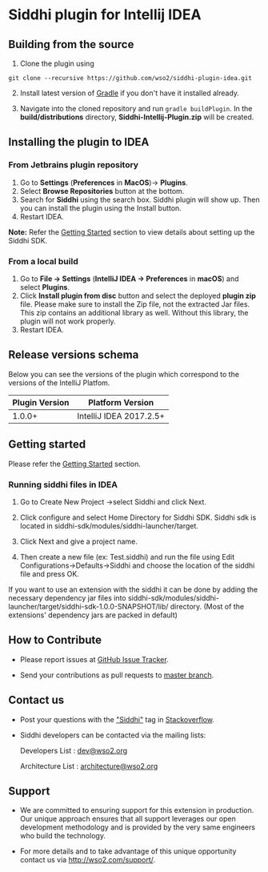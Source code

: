 
# Siddhi plugin for Intellij IDEA

## Building from the source

1) Clone the plugin using 
```
git clone --recursive https://github.com/wso2/siddhi-plugin-idea.git
```
2. Install latest version of [Gradle](https://gradle.org/) if you don't have it installed already.

3. Navigate into the cloned repository and run `gradle buildPlugin`. In the **build/distributions** directory, **Siddhi-Intellij-Plugin.zip** will be created.

## Installing the plugin to IDEA

### From Jetbrains plugin repository
1. Go to **Settings** (**Preferences** in **MacOS**)-> **Plugins**. 
2. Select **Browse Repositories** button at the bottom. 
3. Search for **Siddhi** using the search box. Siddhi plugin will show up. Then you can install the plugin using the 
Install button.
4. Restart IDEA.

**Note:** Refer the [Getting Started](https://github.com/wso2/siddhi-plugin-idea#getting-started) section to view 
details about setting up the Siddhi SDK.

### From a local build
1. Go to **File -> Settings** (**IntelliJ IDEA -> Preferences** in **macOS**) and select **Plugins**.
2. Click **Install plugin from disc** button and select the deployed **plugin zip** file. Please make sure to install the Zip file, not the extracted Jar files. This zip contains an additional library as well. Without this library, the plugin will not work properly.
3. Restart IDEA.

## Release versions schema

Below you can see the versions of the plugin which correspond to the versions of the 
IntelliJ Platfom.

| Plugin Version | Platform Version |
| --- | --- |
| 1.0.0+ | IntelliJ IDEA 2017.2.5+ |

## Getting started

Please refer the [Getting Started](getting-started) section.

### Running siddhi files in IDEA

1) Go to Create New Project ->select Siddhi and click Next.

2) Click configure and select Home Directory for Siddhi SDK. Siddhi sdk is located in 
siddhi-sdk/modules/siddhi-launcher/target.

3) Click Next and give a project name.

4) Then create a new file (ex: Test.siddhi) and run the file using Edit Configurations->Defaults->Siddhi and choose the location of the siddhi file and press OK.

If you want to use an extension with the siddhi it can be done by adding the necessary dependency jar files into 
siddhi-sdk/modules/siddhi-launcher/target/siddhi-sdk-1.0.0-SNAPSHOT/lib/ directory. 
(Most of the extensions' dependency jars are packed in default)

## How to Contribute
 
  * Please report issues at <a target="_blank" href="https://github.com/wso2/siddhi-plugin-idea/issues">GitHub Issue 
  Tracker</a>.
  
  * Send your contributions as pull requests to <a target="_blank" href="https://github.com/wso2/siddhi-plugin-idea/tree/master">master branch</a>. 
 
## Contact us 

 * Post your questions with the <a target="_blank" href="http://stackoverflow.com/search?q=siddhi">"Siddhi"</a> tag in <a target="_blank" href="http://stackoverflow.com/search?q=siddhi">Stackoverflow</a>. 
 
 * Siddhi developers can be contacted via the mailing lists:
 
    Developers List   : [dev@wso2.org](mailto:dev@wso2.org)
    
    Architecture List : [architecture@wso2.org](mailto:architecture@wso2.org)
 
## Support 

* We are committed to ensuring support for this extension in production. Our unique approach ensures that all support leverages our open development methodology and is provided by the very same engineers who build the technology. 

* For more details and to take advantage of this unique opportunity contact us via <a target="_blank" href="http://wso2.com/support?utm_source=gitanalytics&utm_campaign=gitanalytics_Jul17">http://wso2.com/support/</a>.



